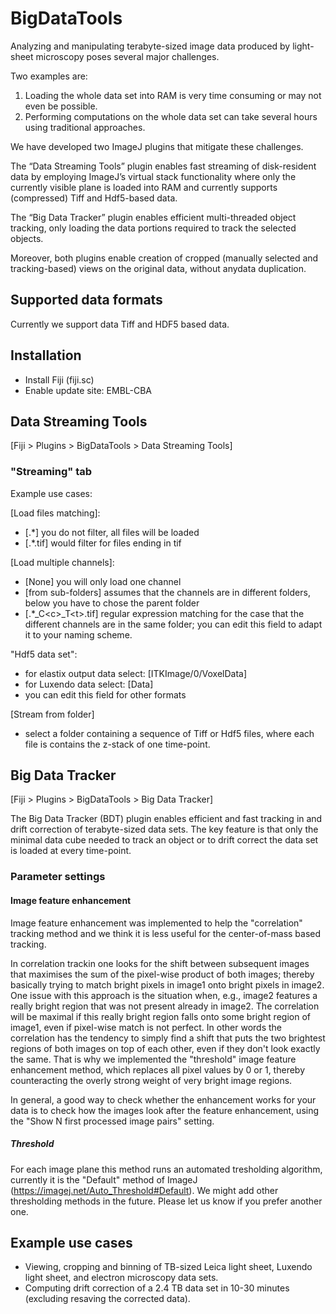 # BigDataTools

Analyzing and manipulating terabyte-sized image data produced by light-sheet microscopy poses several major challenges. 

Two examples are: 

1) Loading the whole data set into RAM is very time consuming or may not even be possible.
2) Performing computations on the whole data set can take several hours using traditional approaches. 

We have developed two ImageJ plugins that mitigate these challenges. 

The “Data Streaming Tools” plugin enables fast streaming of disk-resident data by employing ImageJ’s virtual stack functionality where only the currently visible plane is loaded into RAM and currently supports (compressed) Tiff and Hdf5-based data. 

The “Big Data Tracker” plugin enables efficient multi-threaded object tracking, only loading the data portions required to track the selected objects. 

Moreover, both plugins enable creation of cropped (manually selected and tracking-based) views on the original data, without anydata duplication.

## Supported data formats

Currently we support data Tiff and HDF5 based data.

## Installation

- Install Fiji (fiji.sc)
- Enable update site: EMBL-CBA

## Data Streaming Tools

[Fiji > Plugins > BigDataTools > Data Streaming Tools]

### "Streaming" tab

Example use cases:

[Load files matching]:
- [.*] you do not filter, all files will be loaded
- [.*.tif] would filter for files ending in tif
 
[Load multiple channels]:
- [None] you will only load one channel
- [from sub-folders] assumes that the channels are in different folders, below you have to chose the parent folder
- [.*\_C&lt;c>\_T&lt;t>.tif] regular expression matching for the case that the different channels are in the same folder; you can edit this field to adapt it to your naming scheme.

"Hdf5 data set": 
- for elastix output data select: [ITKImage/0/VoxelData]
- for Luxendo data select: [Data]
- you can edit this field for other formats
 
[Stream from folder]
- select a folder containing a sequence of Tiff or Hdf5 files, where each file is contains the z-stack of one time-point. 

## Big Data Tracker

[Fiji > Plugins > BigDataTools > Big Data Tracker]

The Big Data Tracker (BDT) plugin enables efficient and fast tracking in and drift correction of terabyte-sized data sets. The key feature is that only the minimal data cube needed to track an object or to drift correct the data set is loaded at every time-point.
  
### Parameter settings

#### Image feature enhancement

Image feature enhancement was implemented to help the "correlation" tracking method and we think it is less useful for the center-of-mass based tracking.

In correlation trackin one looks for the shift between subsequent images that maximises the sum of the pixel-wise product of both images; thereby basically trying to match bright pixels in image1 onto bright pixels in image2. One issue with this approach is the situation when, e.g., image2 features a really bright region that was not present already in image2. The correlation will be maximal if this really bright region falls onto some bright region of image1, even if pixel-wise match is not perfect. In other words the correlation has the tendency to simply find a shift that puts the two brightest regions of both images on top of each other, even if they don't look exactly the same. That is why we implemented the "threshold" image feature enhancement method, which replaces all pixel values by 0 or 1, thereby counteracting the overly strong weight of very bright image regions.  

In general, a good way to check whether the enhancement works for your data is to check how the images look after the feature enhancement, using the "Show N first processed image pairs" setting. 

##### Threshold

For each image plane this method runs an automated tresholding algorithm, currently it is the "Default" method of ImageJ (https://imagej.net/Auto_Threshold#Default). We might add other thresholding methods in the future. Please let us know if you prefer another one. 


##  Example use cases

- Viewing, cropping and binning of TB-sized Leica light sheet, Luxendo light sheet, and electron microscopy data sets.
- Computing drift correction of a 2.4 TB data set in 10-30 minutes (excluding resaving the corrected data).
